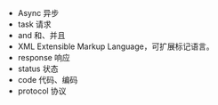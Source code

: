 * Async     异步
* task      请求
* and       和、并且
* XML       Extensible Markup Language，可扩展标记语言。
* response  响应
* status    状态
* code      代码、编码
* protocol  协议
